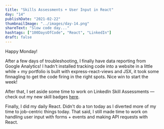 ```yaml
---
title: "Skills Assessments + User Input in React"
day: "14"
publishDate: "2021-02-22"
thumbnailImage: "../images/day-14.png"
shareText: "Slow code day..."
hashtags: ["100DaysOfCode", "React", "LinkedIn"]
draft: false
---
```


Happy Monday!

After a few days of troubleshooting, I finally have data reporting from Google Analytics! I hadn't installed tracking code into a website in a little while + my portfolio is built with express-react-views and JSX, it took some finnagling to get the code firing in the right spots. Nice win to start the week!

After that, I set aside some time to work on LinkedIn Skill Assessments — check out my new skill badges <a href="https://www.linkedin.com/in/tcsamuelson/" target="_blank">here</a>.

Finally, I did my daily React. Didn't do a ton today as I diverted more of my time to job-centric things today. That said, I still made time to work on handling user input with forms + events and making API requests with React.
